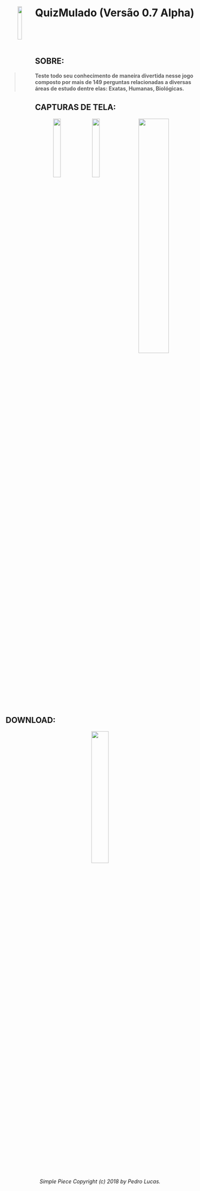 
<div align="center"> 
 

<div> <img src= "https://image.ibb.co/fyyEVc/Sem_T_tulo_1.png" 
     align="left" width="15%" height="15%"> <h1 vertical-align: text-top align="center"><strong>QuizMulado (Versão 0.7 Alpha)<strong></h1> </div>

</div>

<br/>
<br/>
<br/>

## SOBRE:

> <b>Teste todo seu conhecimento de maneira divertida nesse jogo
> composto por mais de 149 perguntas  relacionadas a diversas áreas de
> estudo dentre elas: Exatas, Humanas, Biológicas.  </b>


## CAPTURAS DE TELA:

<div align="center"> 
 
 <img src="https://preview.ibb.co/iXhKwH/ofiical1.png" width="20%" height="20%"/> <img src="https://image.ibb.co/kLV6bH/OKSC2.png" width="20%" height="20%"/> <img align="top" src= "https://preview.ibb.co/dfwq3x/Sem_T_tulo_2.png" width="40%" height="40%"/>

</div>

## DOWNLOAD:

<div align="center"> 

<div>

<div style=”width:50%”><a target="_blank" href="https://play.google.com/store/apps/details?id=com.SimplePiece.QuizMulado"><img src=
"https://play.google.com/intl/en_us/badges/images/generic/en_badge_web_generic.png" 
 width="30%" height="30%" href></a></div>
</div>

 <div align="center"> <h6>Simple Piece Copyright (c) 2018 by Pedro Lucas.</h6> </div>

